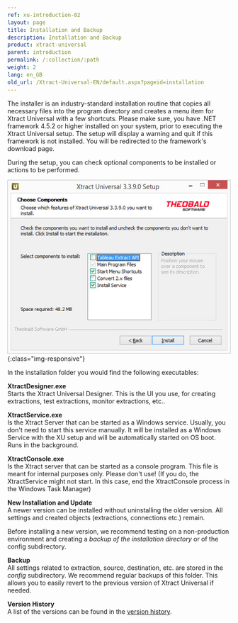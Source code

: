 ```yaml
---
ref: xu-introduction-02
layout: page
title: Installation and Backup
description: Installation and Backup
product: xtract-universal
parent: introduction
permalink: /:collection/:path
weight: 2
lang: en_GB
old_url: /Xtract-Universal-EN/default.aspx?pageid=installation
---
```


The installer is an industry-standard installation routine that copies all necessary files into the program directory 
and creates a menu item for Xtract Universal with a few shortcuts.
Please make sure, you have .NET framework 4.5.2 or higher installed on your system, prior to executing the Xtract Universal setup.
The setup will display a warning and quit if this framework is not installed. You will be redirected to the framework's download page.

During the setup, you can check optional components to be installed or actions to be performed.

![XU-Setup](/img/content/XU-Setup.jpg){:class="img-responsive"}

In the installation folder you would find the following executables:

**XtractDesigner.exe**<br> 
Starts the Xtract Universal Designer. This is the UI you use, for creating extractions, test extractions, monitor extractions, etc..

**XtractService.exe**<br> 
Is the Xtract Server that can be started as a Windows service. Usually, you don't need to start this service manually. It will be installed as a Windows Service with the XU setup and will be automatically started on OS boot. Runs in the background.

**XtractConsole.exe**<br>
Is the Xtract server that can be started as a console program. This file is meant for internal purposes only.
Please don't use! (If you do, the XtractService might not start. In this case, end the XtractConsole process in the Windows Task Manager)


**New Installation and Update**<br>
A newer version can be installed without uninstalling the older version. All settings and created objects (extractions, connections etc.) remain. 

Before installing a new version, we recommend testing on a non-production environment and creating a *backup of the installation directory* or of the config subdirectory. 

**Backup**<br>
All settings related to extraction, source, destination, etc. are stored in the *config* subdirectory. We recommend regular backups of this folder. This allows you to easily revert to the previous version of Xtract Universal if needed.

**Version History**<br>
A list of the versions can be found in the [version history](https://my.theobald-software.com/index.php?/Knowledgebase/Article/View/86/52/xtract-universal-version-history).